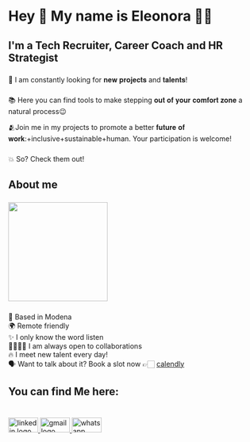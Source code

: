 <h1 align="left">Hey 👋 My name is Eleonora 🏳️‍🌈</h1>

###

<h2 align="left">I'm a Tech Recruiter, Career Coach and HR Strategist</h2>

###

<p align="left">👀 I am constantly looking for 𝐧𝐞𝐰 𝐩𝐫𝐨𝐣𝐞𝐜𝐭𝐬 and 𝐭𝐚𝐥𝐞𝐧𝐭𝐬!</p>

###

<p align="left">📚 Here you can find tools to make stepping 𝐨𝐮𝐭 𝐨𝐟 𝐲𝐨𝐮𝐫 𝐜𝐨𝐦𝐟𝐨𝐫𝐭 𝐳𝐨𝐧𝐞 a natural process😉</p>

🫂Join me in my projects to promote a better 𝐟𝐮𝐭𝐮𝐫𝐞 𝐨𝐟 𝐰𝐨𝐫𝐤:+inclusive+sustainable+human. Your participation is welcome!

###

<p align="left">💥 So? Check them out!</p>

###

<h2 align="left">About me</h2>

###

<div align="left">
  <img height="200" src="https://media.giphy.com/media/J9w5WB3qzLVjsDncew/giphy.gif?cid=790b7611jruzjtyfh8khaxon1uqdw35n08y3jgewpk1rjngq&ep=v1_gifs_search&rid=giphy.gif&ct=g"  />
</div>

###

<p align="left">🚩 Based in Modena<br>🌍 Remote friendly<br>✨ I only know the word listen<br>🫱🏼‍🫲🏻 I am always open to collaborations<br>🔥 I meet new talent every day!<br> 🗣️ Want to talk about it? Book a slot now 👉🏻 <a href="https://calendly.com/eleonora-mistro/consulenza-hr-marketing" target="_blank">calendly</a></p> 

<h2 align="left">You can find Me here:</h2>

###

<br clear="both">

<div align="left">
  <a href="linkedin.com/in/eleonora-mistro-18a3859a" target="_blank">
    <img src="https://raw.githubusercontent.com/maurodesouza/profile-readme-generator/master/src/assets/icons/social/linkedin/default.svg" width="60" height="30" alt="linkedin logo"  />
  </a>
  <a href="mailto:eleonora.mistro@gmail.com" target="_blank">
    <img src="https://raw.githubusercontent.com/maurodesouza/profile-readme-generator/master/src/assets/icons/social/gmail/default.svg" width="60" height="30" alt="gmail logo"  />
  </a>
  <a href="https://wa.me/393513096227" target="_blank">
    <img src="https://raw.githubusercontent.com/maurodesouza/profile-readme-generator/master/src/assets/icons/social/whatsapp/default.svg" width="60" height="30" alt="whatsapp logo"  />
  </a>
</div>

###

